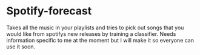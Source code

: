 # Spotify-forecast
Takes all the music in your playlists and tries to pick out songs that you would like from spotifys new releases by training a classifier. Needs information specific to me at the moment but I will make it so everyone can use it soon. 
